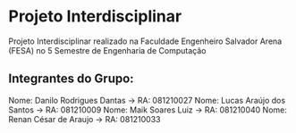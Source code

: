 # Projeto Interdisciplinar

Projeto Interdisciplinar realizado na Faculdade Engenheiro Salvador Arena (FESA) no 5 Semestre de Engenharia de Computação

## Integrantes do Grupo:

Nome: Danilo Rodrigues Dantas -> RA: 081210027
Nome: Lucas Araújo dos Santos -> RA: 081210009 
Nome: Maik Soares Luiz        -> RA: 081210040
Nome: Renan César de Araujo   -> RA: 081210033